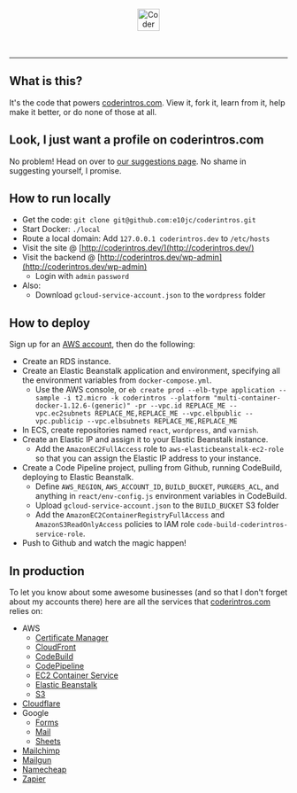 <br />
<div align="center">
  <a href="https://coderintros.com/">
    <img src="https://cf.coderintros.com/uploads/2017/06/logo.svg" alt="Coder Intros logo" title="Coder Intros" align="center" height="40" />
    </a>
</div>
<br />
<br />
<hr />

## What is this?

It's the code that powers [coderintros.com](https://coderintros.com/). View it, fork it, learn from it, help make it better, or do none of those at all.

## Look, I just want a profile on coderintros.com

No problem! Head on over to [our suggestions page](https://coderintros.com/suggest/). No shame in suggesting yourself, I promise.

## How to run locally

- Get the code: `git clone git@github.com:e10jc/coderintros.git`
- Start Docker: `./local`
- Route a local domain: Add `127.0.0.1 coderintros.dev` to `/etc/hosts`
- Visit the site @ [http://coderintros.dev/](http://coderintros.dev/)
- Visit the backend @ [http://coderintros.dev/wp-admin](http://coderintros.dev/wp-admin)
  - Login with `admin` `password`
- Also:
  - Download `gcloud-service-account.json` to the `wordpress` folder

## How to deploy

Sign up for an [AWS account](https://aws.amazon.com/), then do the following:

- Create an RDS instance.
- Create an Elastic Beanstalk application and environment, specifying all the environment variables from `docker-compose.yml`.
  - Use the AWS console, or `eb create prod --elb-type application --sample -i t2.micro -k coderintros --platform "multi-container-docker-1.12.6-(generic)" -pr --vpc.id REPLACE_ME --vpc.ec2subnets REPLACE_ME,REPLACE_ME --vpc.elbpublic --vpc.publicip --vpc.elbsubnets REPLACE_ME,REPLACE_ME`
- In ECS, create repositories named `react`, `wordpress`, and `varnish`.
- Create an Elastic IP and assign it to your Elastic Beanstalk instance.
  - Add the `AmazonEC2FullAccess` role to `aws-elasticbeanstalk-ec2-role` so that you can assign the Elastic IP address to your instance.
- Create a Code Pipeline project, pulling from Github, running CodeBuild, deploying to Elastic Beanstalk.
  - Define `AWS_REGION`, `AWS_ACCOUNT_ID`, `BUILD_BUCKET`, `PURGERS_ACL`, and anything in `react/env-config.js` environment variables in CodeBuild.
  - Upload `gcloud-service-account.json` to the `BUILD_BUCKET` S3 folder
  - Add the `AmazonEC2ContainerRegistryFullAccess` and `AmazonS3ReadOnlyAccess` policies to IAM role `code-build-coderintros-service-role`.
- Push to Github and watch the magic happen!

## In production

To let you know about some awesome businesses (and so that I don't forget about my accounts there) here are all the services that [coderintros.com](https://coderintros.com/) relies on:

- AWS
  - [Certificate Manager](https://us-west-2.console.aws.amazon.com/acm/home?region=us-west-2)
  - [CloudFront](https://console.aws.amazon.com/cloudfront/home?region=us-west-2)
  - [CodeBuild](https://us-west-2.console.aws.amazon.com/codebuild/home?region=us-west-2#/projects)
  - [CodePipeline](https://us-west-2.console.aws.amazon.com/codepipeline/home?region=us-west-2#/dashboard)
  - [EC2 Container Service](https://us-west-2.console.aws.amazon.com/ecs/home?region=us-west-2)
  - [Elastic Beanstalk](https://us-west-2.console.aws.amazon.com/elasticbeanstalk/home?region=us-west-2#/applications)
  - [S3](https://aws.amazon.com/s3/)
- [Cloudflare](https://www.cloudflare.com/)
- Google
  - [Forms](https://forms.google.com/)
  - [Mail](https://mail.google.com/)
  - [Sheets](https://sheets.google.com/)
- [Mailchimp](https://mailchimp.com/)
- [Mailgun](https://www.mailgun.com/)
- [Namecheap](https://www.namecheap.com/)
- [Zapier](https://zapier.com/app/explore)
